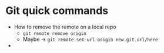 # Git quick commands
- How to remove the remote on a local repo
	- `git remote remove origin`
	- Maybe -> `git remote set-url origin new.git.url/here`
-